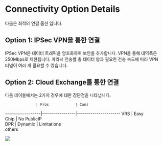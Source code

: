 # Connectivity Option Details
다음은 최적의 연결 옵션 입니다.

## Option 1: IPSec VPN을 통한 연결
IPSec VPN은 데이터 트래픽을 암호화하여 보안을 추가합니다. VPN을 통해 대역폭은 250Mbps로 제한됩니다. 따라서 전송할 총 데이터 양과 필요한 전송 속도에 따라 VPN 터널이 여러 개 필요할 수 있습니다.


## Option 2: Cloud Exchange를 통한 연결
다음 테이블에서는 2가지 경우에 대한 장단점을 나타냅니다.

                  | Pros            | Cons                 
------------------|-----------------|----------------------
VRS               | Easy<br>Chip    | No PublicIP         
DPR               | Dynamic         | Limitations<br>others

![](Connectivity%20Option%20Details/blog_interconnectivity_1.png.jpeg)


